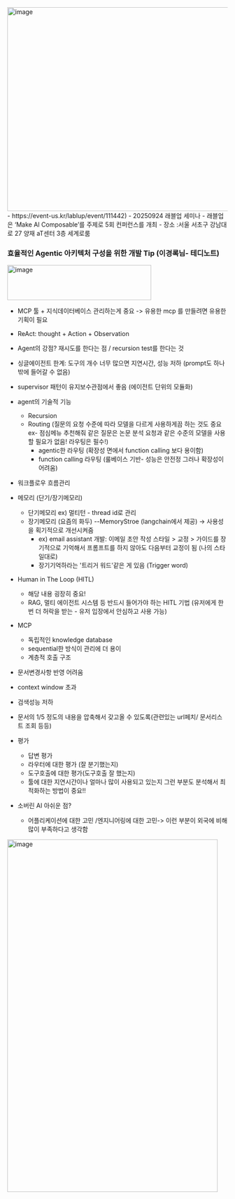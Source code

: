<img width="818" height="465" alt="image" src="https://github.com/user-attachments/assets/7a461646-71e3-49f1-8945-25bf8090d712" />
- https://event-us.kr/lablup/event/111442)
- 20250924 래블업 세미나 - 래블업은 ‘Make AI Composable’를 주제로 5회 컨퍼런스를 개최
- 장소 :서울 서초구 강남대로 27 양재 aT센터 3층 세계로룸


### 효율적인 Agentic 아키텍처 구성을 위한 개발 Tip (이경록님- 테디노트)
<img width="329" height="80" alt="image" src="https://github.com/user-attachments/assets/8879b0e9-15c3-4b0f-b57e-1cc691a880f4" />


- MCP 툴 + 지식데이터베이스 관리하는게 중요
    -> 유용한 mcp 를 만들려면 유용한 기획이 필요
- ReAct: thought + Action + Observation
- Agent의 강점? 재시도를 한다는 점 / recursion test를 한다는 것
- 싱글에이전트 한계: 도구의 개수 너무 많으면 지연시간, 성능 저하 (prompt도 하나 밖에 들어갈 수 없음)
- supervisor 패턴이 유지보수관점에서 좋음 (에이전트 단위의 모듈화) 
- agent의 기술적 기능
   - Recursion
   - Routing (질문의 요청 수준에 따라 모델을 다르게 사용하게끔 하는 것도 중요 ex- 점심메뉴 추천해줘 같은 질문은 논문 분석 요청과 같은 수준의 모델을 사용할 필요가 없음! 라우팅은 필수!)
     - agentic한 라우팅 (확장성 면에서 function calling 보다 용이함)
     - function calling 라우팅 (룰베이스 기반- 성능은 안전정 그러나 확장성이 어려움)
       
- 워크플로우 흐름관리
- 메모리 (단기/장기메모리)
  - 단기메모리 ex) 멀티턴 - thread id로 관리
  - 장기메모리 (요즘의 화두) --MemoryStroe (langchain에서 제공) -> 사용성을 획기적으로 개선시켜줌
    - ex) email assistant 개발: 이메일 초안 작성 스타일 > 교정 > 가이드를 장기적으로 기억해서 프롬프트를 하지 않아도 다음부터 교정이 됨 (나의 스타일대로)
    - 장기기억하라는 '트리거 워드'같은 게 있음 (Trigger word)
      
- Human in The Loop (HITL)
  - 해당 내용 굉장히 중요!
  - RAG, 멀티 에이전트 시스템 등 반드시 들어가야 하는 HITL 기법 (유저에게 한 번 더 허락을 받는 - 유저 입장에서 안심하고 사용 가능)
    
- MCP
  - 독립적인 knowledge database
  - sequential한 방식이 관리에 더 용이
  - 계층적 호출 구조
  
- 문서변경사항 반영 어려움
- context window 초과
- 검색성능 저하
- 문서의 1/5 정도의 내용을 압축해서 갖고올 수 있도록(관련있는 url페치/ 문서리스트 조회 등등)

- 평가
  - 답변 평가
  - 라우터에 대한 평가 (잘 분기했는지)
  - 도구호출에 대한 평가(도구호출 잘 했는지)
  - 툴에 대한 지연시간이나 얼마나 많이 사용되고 있는지 그런 부분도 분석해서 최적화하는 방법이 중요!!

- 소버린 AI 아쉬운 점?
  - 어플리케이션에 대한 고민 /엔지니어링에 대한 고민-> 이런 부분이 외국에 비해 많이 부족하다고 생각함



<img width="481" height="804" alt="image" src="https://github.com/user-attachments/assets/806743f2-92ad-4433-8624-fbb3c72e6966" />
